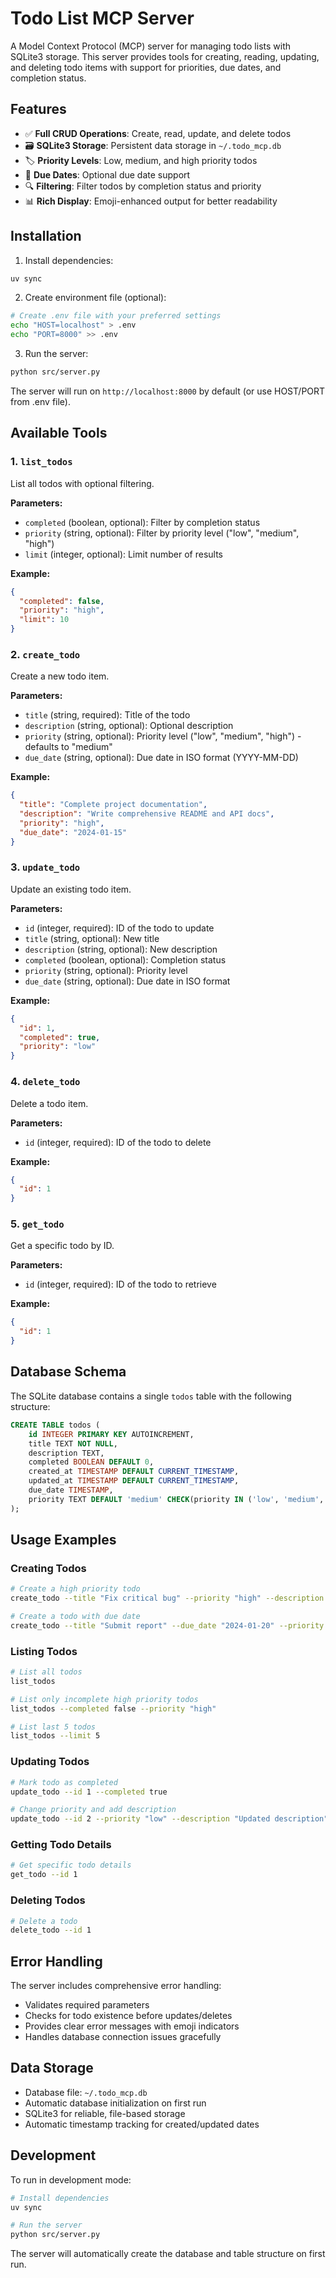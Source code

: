# Todo List MCP Server

A Model Context Protocol (MCP) server for managing todo lists with SQLite3 storage. This server provides tools for creating, reading, updating, and deleting todo items with support for priorities, due dates, and completion status.

## Features

- ✅ **Full CRUD Operations**: Create, read, update, and delete todos
- 🗃️ **SQLite3 Storage**: Persistent data storage in `~/.todo_mcp.db`
- 🏷️ **Priority Levels**: Low, medium, and high priority todos
- 📅 **Due Dates**: Optional due date support
- 🔍 **Filtering**: Filter todos by completion status and priority
- 📊 **Rich Display**: Emoji-enhanced output for better readability

## Installation

1. Install dependencies:
```bash
uv sync
```

2. Create environment file (optional):
```bash
# Create .env file with your preferred settings
echo "HOST=localhost" > .env
echo "PORT=8000" >> .env
```

3. Run the server:
```bash
python src/server.py
```

The server will run on `http://localhost:8000` by default (or use HOST/PORT from .env file).

## Available Tools

### 1. `list_todos`
List all todos with optional filtering.

**Parameters:**
- `completed` (boolean, optional): Filter by completion status
- `priority` (string, optional): Filter by priority level ("low", "medium", "high")
- `limit` (integer, optional): Limit number of results

**Example:**
```json
{
  "completed": false,
  "priority": "high",
  "limit": 10
}
```

### 2. `create_todo`
Create a new todo item.

**Parameters:**
- `title` (string, required): Title of the todo
- `description` (string, optional): Optional description
- `priority` (string, optional): Priority level ("low", "medium", "high") - defaults to "medium"
- `due_date` (string, optional): Due date in ISO format (YYYY-MM-DD)

**Example:**
```json
{
  "title": "Complete project documentation",
  "description": "Write comprehensive README and API docs",
  "priority": "high",
  "due_date": "2024-01-15"
}
```

### 3. `update_todo`
Update an existing todo item.

**Parameters:**
- `id` (integer, required): ID of the todo to update
- `title` (string, optional): New title
- `description` (string, optional): New description
- `completed` (boolean, optional): Completion status
- `priority` (string, optional): Priority level
- `due_date` (string, optional): Due date in ISO format

**Example:**
```json
{
  "id": 1,
  "completed": true,
  "priority": "low"
}
```

### 4. `delete_todo`
Delete a todo item.

**Parameters:**
- `id` (integer, required): ID of the todo to delete

**Example:**
```json
{
  "id": 1
}
```

### 5. `get_todo`
Get a specific todo by ID.

**Parameters:**
- `id` (integer, required): ID of the todo to retrieve

**Example:**
```json
{
  "id": 1
}
```

## Database Schema

The SQLite database contains a single `todos` table with the following structure:

```sql
CREATE TABLE todos (
    id INTEGER PRIMARY KEY AUTOINCREMENT,
    title TEXT NOT NULL,
    description TEXT,
    completed BOOLEAN DEFAULT 0,
    created_at TIMESTAMP DEFAULT CURRENT_TIMESTAMP,
    updated_at TIMESTAMP DEFAULT CURRENT_TIMESTAMP,
    due_date TIMESTAMP,
    priority TEXT DEFAULT 'medium' CHECK(priority IN ('low', 'medium', 'high'))
);
```

## Usage Examples

### Creating Todos
```bash
# Create a high priority todo
create_todo --title "Fix critical bug" --priority "high" --description "Fix the authentication bug in production"

# Create a todo with due date
create_todo --title "Submit report" --due_date "2024-01-20" --priority "medium"
```

### Listing Todos
```bash
# List all todos
list_todos

# List only incomplete high priority todos
list_todos --completed false --priority "high"

# List last 5 todos
list_todos --limit 5
```

### Updating Todos
```bash
# Mark todo as completed
update_todo --id 1 --completed true

# Change priority and add description
update_todo --id 2 --priority "low" --description "Updated description"
```

### Getting Todo Details
```bash
# Get specific todo details
get_todo --id 1
```

### Deleting Todos
```bash
# Delete a todo
delete_todo --id 1
```

## Error Handling

The server includes comprehensive error handling:
- Validates required parameters
- Checks for todo existence before updates/deletes
- Provides clear error messages with emoji indicators
- Handles database connection issues gracefully

## Data Storage

- Database file: `~/.todo_mcp.db`
- Automatic database initialization on first run
- SQLite3 for reliable, file-based storage
- Automatic timestamp tracking for created/updated dates

## Development

To run in development mode:

```bash
# Install dependencies
uv sync

# Run the server
python src/server.py
```

The server will automatically create the database and table structure on first run.
